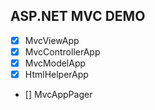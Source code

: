 ## ASP.NET MVC DEMO

- [x] MvcViewApp
- [x] MvcControllerApp
- [x] MvcModelApp
- [x] HtmlHelperApp
- [] MvcAppPager
